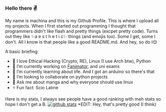 ### Hello there ✌️

My name is machina and this is my Github Profile. This is where I upload all my projects. When I first started out programming I thought that programmers didn't like flash and pretty things (excpet pretty code). Turns out they like ✨a e s t h e t i c✨ things (and emojis too). Some I get, some I don't. All I know is that people like a good README.md. And hey, so do I😌

A basic briefing:

- 💙 I love Ethical Hacking (Crypto, RE), Linux (I use Arch btw), Python
- 🔭 I’m currently working on [Fanimator](https://github.com/Ckrielle/Faminator), and uni exams
- 🌱 I’m currently learning about life. And I got an arduino so there's that
- 👯 I’m looking to collaborate on python projects
- 💬 Ask me about manga and why everyone should use linux
- ⚡ Fun fact: Scio Latine

Here is my stats, I always see people have a good ranking with meh stats so hope I don't get a B.
[![github stats](https://github-readme-stats.vercel.app/api?username=Ckrielle)](https://github.com/anuraghazra/github-readme-stats)
*EDIT: Hey, that's pretty good (I think)
